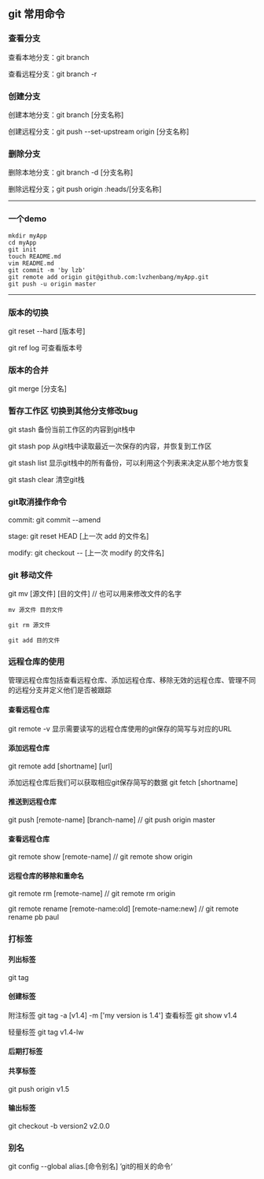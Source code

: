 ## git 常用命令

### 查看分支

查看本地分支：git branch 

查看远程分支：git branch -r

### 创建分支

创建本地分支：git branch [分支名称]

创建远程分支：git push --set-upstream origin [分支名称]

### 删除分支

删除本地分支：git branch -d [分支名称]

删除远程分支；git push origin :heads/[分支名称]


************************************************************

### 一个demo

```
mkdir myApp
cd myApp
git init
touch README.md
vim README.md
git commit -m 'by lzb'
git remote add origin git@github.com:lvzhenbang/myApp.git
git push -u origin master

```

***********************************************************

### 版本的切换

git reset --hard [版本号]

git ref log 可查看版本号

### 版本的合并

git merge [分支名]

### 暂存工作区 切换到其他分支修改bug

git stash 备份当前工作区的内容到git栈中

git stash pop 从git栈中读取最近一次保存的内容，并恢复到工作区

git stash list 显示git栈中的所有备份，可以利用这个列表来决定从那个地方恢复

git stash clear 清空git栈

### git取消操作命令

commit: git commit --amend

stage: git reset HEAD [上一次 add 的文件名]

modify: git checkout -- [上一次 modify 的文件名]

### git 移动文件

git mv [源文件] [目的文件] // 也可以用来修改文件的名字

```
mv 源文件 目的文件

git rm 源文件

git add 目的文件
```

### 远程仓库的使用

管理远程仓库包括查看远程仓库、添加远程仓库、移除无效的远程仓库、管理不同的远程分支并定义他们是否被跟踪

#### 查看远程仓库

git remote
-v 显示需要读写的远程仓库使用的git保存的简写与对应的URL

#### 添加远程仓库

git remote add [shortname] [url] 

添加远程仓库后我们可以获取相应git保存简写的数据
git fetch [shortname]

#### 推送到远程仓库

git push [remote-name] [branch-name] // git push origin master

#### 查看远程仓库

git remote show [remote-name] // git remote show origin

#### 远程仓库的移除和重命名

git remote rm [remote-name] // git remote rm origin

git remote rename [remote-name:old] [remote-name:new] // git remote rename pb paul

### 打标签

#### 列出标签

git tag
#### 创建标签

附注标签 git tag -a [v1.4] -m ['my version is 1.4']
查看标签 git show v1.4

轻量标签 git tag v1.4-lw

#### 后期打标签

#### 共享标签

git push origin v1.5

#### 输出标签

git checkout -b version2 v2.0.0

### 别名

git config --global alias.[命令别名] ’git的相关的命令‘
